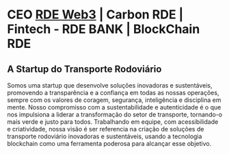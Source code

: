 <h1>CEO <a href="https://rdeweb3.io/" target="blank">RDE Web3</a> | Carbon RDE | Fintech - RDE BANK | BlockChain RDE</h1>

## A Startup do Transporte Rodoviário

<p>Somos uma startup que desenvolve soluções inovadoras e sustentáveis, promovendo a transparência e a confiança em todas as nossas operações, sempre com os valores de coragem, segurança, inteligência e disciplina em mente. Nosso compromisso com a sustentabilidade e autenticidade é o que nos impulsiona a liderar a transformação do setor de transporte, tornando-o mais verde e justo para todos. Trabalhando em equipe, com acessibilidade e criatividade, nossa visão é ser referencia na criação de soluções de transporte rodoviário inovadoras e sustentáveis, usando a tecnologia blockchain como uma ferramenta poderosa para alcançar esse objetivo.</p>
